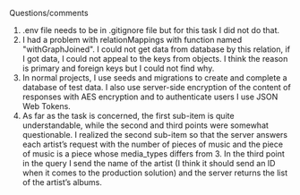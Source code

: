 Questions/comments
1. .env file needs to be in .gitignore file but for this task I did not do that.
2. I had a problem with relationMappings with function named "withGraphJoined". I could not get data from database by this relation, if I got data, I could not appeal to the keys from objects. I think the reason is primary and foreign keys but I could not find why.
3. In normal projects, I use seeds and migrations to create and complete a database of test data. I also use server-side encryption of the content of responses with AES encryption and to authenticate users I use JSON Web Tokens.
4. As far as the task is concerned, the first sub-item is quite understandable, while the second and third points were somewhat questionable. I realized the second sub-item so that the server answers each artist’s request with the number of pieces of music and the piece of music is a piece whose media_types differs from 3. In the third point in the query I send the name of the artist (I think it should send an ID when it comes to the production solution) and the server returns the list of the artist’s albums.
